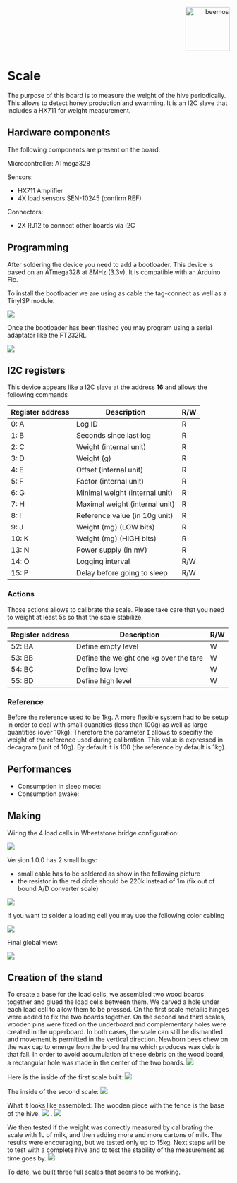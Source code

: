 <p align="right">
<a href="https://hackuarium.github.io/beemos/">
<img border="0" alt="beemos" src="https://github.com/Hackuarium/beemos/raw/master/common/images/logoBeeMoS.png" width="100">
</a>
</p>

# Scale

The purpose of this board is to measure the weight of the hive periodically. This allows to detect honey production and swarming. It is an I2C slave that includes a HX711 for weight measurement.

## Hardware components

The following components are present on the board:

Microcontroller: ATmega328

Sensors:

- HX711 Amplifier
- 4X load sensors SEN-10245 (confirm REF)

Connectors:

- 2X RJ12 to connect other boards via I2C

## Programming

After soldering the device you need to add a bootloader.
This device is based on an ATmega328 at 8MHz (3.3v). It is compatible
with an Arduino Fio.

To install the bootloader we are using as cable the tag-connect as well as
a TinyISP module.

<img src="docs/TC2030-IDC-NL.jpg" />

Once the bootloader has been flashed you may program using a serial
adaptator like the FT232RL.

<img src="docs/FT232RL.jpg" />

## I2C registers

This device appears like a I2C slave at the address **16** and allows the following commands

| Register address | Description                    | R/W |
| ---------------- | ------------------------------ | --- |
| 0: A             | Log ID                         | R   |
| 1: B             | Seconds since last log         | R   |
| 2: C             | Weight (internal unit)         | R   |
| 3: D             | Weight (g)                     | R   |
| 4: E             | Offset (internal unit)         | R   |
| 5: F             | Factor (internal unit)         | R   |
| 6: G             | Minimal weight (internal unit) | R   |
| 7: H             | Maximal weight (internal unit) | R   |
| 8: I             | Reference value (in 10g unit)  | R   |
| 9: J             | Weight (mg) (LOW bits)         | R   |
| 10: K            | Weight (mg) (HIGH bits)        | R   |
| 13: N            | Power supply (in mV)           | R   |
| 14: O            | Logging interval               | R/W |
| 15: P            | Delay before going to sleep    | R/W |

### Actions

Those actions allows to calibrate the scale. Please take care that you need to weight
at least 5s so that the scale stabilize.

| Register address | Description                            | R/W |
| ---------------- | -------------------------------------- | --- |
| 52: BA           | Define empty level                     | W   |
| 53: BB           | Define the weight one kg over the tare | W   |
| 54: BC           | Define low level                       | W   |
| 55: BD           | Define high level                      | W   |

### Reference

Before the reference used to be 1kg. A more flexible system had to be
setup in order to deal with small quantities (less than 100g) as well
as large quantities (over 10kg). Therefore the parameter `I` allows to
specifiy the weight of the reference used during calibration.
This value is expressed in decagram (unit of 10g). By default it is
100 (the reference by default is 1kg).

## Performances

- Consumption in sleep mode:
- Consumption awake:

## Making

Wiring the 4 load cells in Wheatstone bridge configuration:

<img src="docs/loadCellsWiring.png" />

Version 1.0.0 has 2 small bugs:

- small cable has to be soldered as show in the following picture
- the resistor in the red circle should be 220k instead of 1m (fix out of bound A/D converter scale)

<img src="docs/board100.jpg" />

If you want to solder a loading cell you may use the following color cabling

<img src="docs/loadcell.jpg" />

Final global view:

<img src="docs/full.jpg" />

## Creation of the stand

To create a base for the load cells, we assembled two wood boards together and glued the load cells between them. We carved a hole under each load cell to allow them to be pressed. On the first scale metallic hinges were added to fix the two boards together. On the second and third scales, wooden pins were fixed on the underboard and complementary holes were created in the upperboard. In both cases, the scale can still be dismantled and movement is permitted in the vertical direction. Newborn bees chew on the wax cap to emerge from the brood frame which produces wax debris that fall. In order to avoid accumulation of these debris on the wood board, a rectangular hole was made in the center of the two boards.
<img src="docs/balance2Planed.jpg" />

Here is the inside of the first scale built:
<img src="docs/balance1Interior.jpg" />

The inside of the second scale:
<img src="docs/balance2Finished.jpg" />

What it looks like assembled:
The wooden piece with the fence is the base of the hive.
<img src="docs/balance1Full.jpg" />
.
<img src="docs/balance2Assembled.jpg" />

We then tested if the weight was correctly measured by calibrating the scale with 1L of milk, and then adding more and more cartons of milk. The results were encouraging, but we tested only up to 15kg. Next steps will be to test with a complete hive and to test the stability of the measurement as time goes by.
<img src="docs/balance1WeightTest.jpg" />

To date, we built three full scales that seems to be working.
